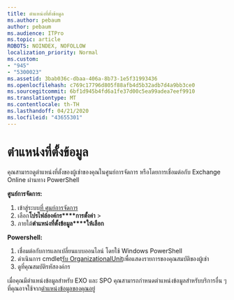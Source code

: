 ```yaml
---
title: ตําแหน่งที่ตั้งข้อมูล
ms.author: pebaum
author: pebaum
ms.audience: ITPro
ms.topic: article
ROBOTS: NOINDEX, NOFOLLOW
localization_priority: Normal
ms.custom:
- "945"
- "5300023"
ms.assetid: 3bab036c-dbaa-406a-8b73-1e5f31993436
ms.openlocfilehash: c769c17796d805f88afb4d5b32adb7d4a9bb3ce0
ms.sourcegitcommit: 6bf1d945b4fd6a1fe37d00c5ea99adea7eef9910
ms.translationtype: MT
ms.contentlocale: th-TH
ms.lasthandoff: 04/21/2020
ms.locfileid: "43655301"
---
```

# <a name="data-location"></a>ตําแหน่งที่ตั้งข้อมูล

คุณสามารถดูตําแหน่งที่ตั้งของผู้เช่าของคุณในศูนย์การจัดการ หรือโดยการเชื่อมต่อกับ Exchange Online ผ่านทาง PowerShell


**ศูนย์การจัดการ:**
1. เข้าสู่ระบบ[ที่ ศูนย์การจัดการ](https://admin.microsoft.com/Adminportal/Home)
2. เลือก**โปรไฟล์องค์กร****การตั้งค่า** > 
3. ภายใต้**ตําแหน่งที่ตั้งข้อมูล****ให้เลือก**


**Powershell:**
1. เชื่อมต่อกับการแลกเปลี่ยนแบบออนไลน์ โดยใช้ Windows PowerShell
2. ดําเนินการ cmdlet[รับ OrganizationalUnit](https://docs.microsoft.com/powershell/module/exchange/active-directory/get-organizationalunit)เพื่อแสดงรายการของคุณสมบัติของผู้เช่า 
3. ดูที่คุณสมบัติรหัสองค์กร

เมื่อคุณมีตําแหน่งข้อมูลสําหรับ EXO และ SPO คุณสามารถกําหนดตําแหน่งข้อมูลสําหรับบริการอื่น ๆ ที่คุณอาจใช้จาก[ตําแหน่งข้อมูลของคุณอยู่](https://products.office.com/where-is-your-data-located)